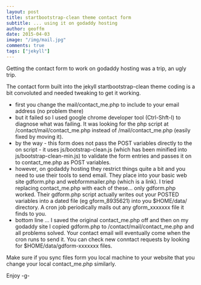 ```yaml
---
layout: post
title: startbootstrap-clean theme contact form 
subtitle: ... using it on godaddy hosting
author: geoffm
date: 2015-04-03
image: "/img/mail.jpg"
comments: true
tags: ["jekyll"]
---
```



Getting the contact form to work on godaddy hosting was a trip, an ugly
trip. 

The contact form built into the jekyll startbootstrap-clean theme coding
is a bit convoluted and needed tweaking to get it working. 

- first you change the mail/contact_me.php to include to your email address
 (no problem there)
- but it failed so I used google chrome developer tool (Ctrl-Shft-I) to diagnose what was failing. 
It was looking for the php script at /contact/mail/contact_me.php instead of /mail/contact_me.php
(easily fixed by moving it).
- by the way - this form does not pass the POST variables directly to the on script - it uses js/bootstrap-clean.js 
 (which has been minified into js/bootstrap-clean-min.js) to validate the form entries and passes it on to contact_me.php 
as POST variables.
- however, on godaddy hosting they restrict things quite a bit and you need to use their tools
to send email. They place into your basic web site gdform.php and webformmailer.php (which is a link). I tried
replacing contact_me.php with each of these... only gdform.php worked. Their gdform.php script actually writes
out your POSTED variables into a dated file (eg gform_8935621) into you $HOME/data/ directory. A cron job periodically
mails out any gform_xxxxxxx file it finds to you.
- bottom line ... I saved the original contact_me.php off and then on my godaddy site I copied gdform.php to /contact/mail/contact_me.php
and all problems solved. Your contact email will eventually come when the cron runs to send it. You can check new conntact requests
by looking for $HOME/data/gdform-xxxxxxx files.

<!--more-->

Make sure if you sync files form you local machine to your website that you change
your local contact_me.php similarly.

Enjoy
-g-
